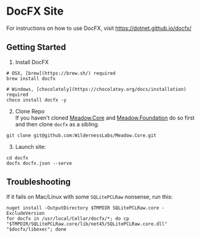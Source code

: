 
# DocFX Site

For instructions on how to use DocFX, visit https://dotnet.github.io/docfx/

## Getting Started

1. Install DocFX
  
  ```
  # OSX, [brew](https://brew.sh/) required
  brew install docfx

  # Windows, [chocolately](https://chocolatey.org/docs/installation) required
  choco install docfx -y
  ```

2. Clone Repo  
If you haven't cloned [Meadow.Core](https://github.com/WildernessLabs/Meadow.Core) and [Meadow.Foundation](https://github.com/WildernessLabs/Meadow.Foundation) do so first and then clone `docfx` as a sibling. 
  ```
  git clone git@github.com:WildernessLabs/Meadow.Core.git
  ```

3. Launch site:
  
  ```
  cd docfx
  docfx docfx.json --serve
  ```
  
## Troubleshooting

If it fails on Mac/Linux with some `SQLitePCLRaw` nonsense, run this:

```
nuget install -OutputDirectory $TMPDIR SQLitePCLRaw.core -ExcludeVersion
for docfx in /usr/local/Cellar/docfx/*; do cp "$TMPDIR/SQLitePCLRaw.core/lib/net45/SQLitePCLRaw.core.dll" "$docfx/libexec"; done
```